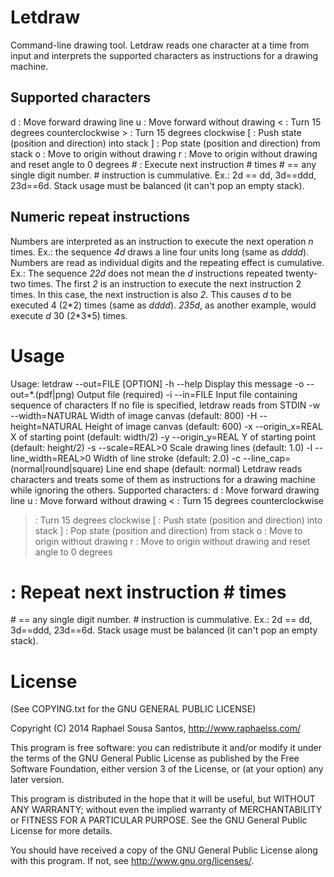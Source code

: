 # Letdraw

Command-line drawing tool.
Letdraw reads one character at a time from input and interprets the supported
characters as instructions for a drawing machine.

## Supported characters

d : Move forward drawing line
u : Move forward without drawing
< : Turn 15 degrees counterclockwise
\> : Turn 15 degrees clockwise
[ : Push state (position and direction) into stack
] : Pop state (position and direction) from stack
o : Move to origin without drawing
r : Move to origin without drawing and reset angle to 0 degrees
\# : Execute next instruction # times
\# == any single digit number.
\# instruction is cummulative. Ex.: 2d == dd, 3d==ddd, 23d==6d.
Stack usage must be balanced (it can't pop an empty stack).

## Numeric repeat instructions

Numbers are interpreted as an instruction to execute the next operation _n_
times.
Ex.: the sequence *4d* draws a line four units long (same as *dddd*).
Numbers are read as individual digits and the repeating effect is
cumulative.
Ex.: The sequence *22d* does not mean the *d* instructions repeated twenty-two
times. The first *2* is an instruction to execute the next instruction 2 times.
In this case, the next instruction is also *2*. This causes *d* to be executed
4 (2\*2) times (same as *dddd*). *235d*, as another example, would execute *d*
30 (2\*3\*5) times.

# Usage

Usage: letdraw --out=FILE [OPTION]
  -h --help                Display this message
  -o --out=\*.(pdf|png)     Output file (required)
  -i --in=FILE             Input file containing sequence of characters
                           If no file is specified, letdraw reads from
                           STDIN
  -w --width=NATURAL       Width of image canvas (default: 800)
  -H --height=NATURAL      Height of image canvas (default: 600)
  -x --origin\_x=REAL       X of starting point (default: width/2)
  -y --origin\_y=REAL       Y of starting point (default: height/2)
  -s --scale=REAL>0        Scale drawing lines (default: 1.0)
  -l --line\_width=REAL>0   Width of line stroke (default: 2.0)
  -c --line\_cap=(normal|round|square) Line end shape (default: normal)
Letdraw reads characters and treats some of them as instructions for a
drawing machine while ignoring the others.
Supported characters:
  d : Move forward drawing line
  u : Move forward without drawing
  < : Turn 15 degrees counterclockwise
  > : Turn 15 degrees clockwise
  [ : Push state (position and direction) into stack
  ] : Pop state (position and direction) from stack
  o : Move to origin without drawing
  r : Move to origin without drawing and reset angle to 0 degrees
  # : Repeat next instruction # times
\# == any single digit number.
\# instruction is cummulative. Ex.: 2d == dd, 3d==ddd, 23d==6d.
Stack usage must be balanced (it can't pop an empty stack).


# License

(See COPYING.txt for the GNU GENERAL PUBLIC LICENSE)

Copyright (C) 2014  Raphael Sousa Santos, http://www.raphaelss.com/

This program is free software: you can redistribute it and/or modify
it under the terms of the GNU General Public License as published by
the Free Software Foundation, either version 3 of the License, or
(at your option) any later version.

This program is distributed in the hope that it will be useful,
but WITHOUT ANY WARRANTY; without even the implied warranty of
MERCHANTABILITY or FITNESS FOR A PARTICULAR PURPOSE.  See the
GNU General Public License for more details.

You should have received a copy of the GNU General Public License
along with this program.  If not, see <http://www.gnu.org/licenses/>.

